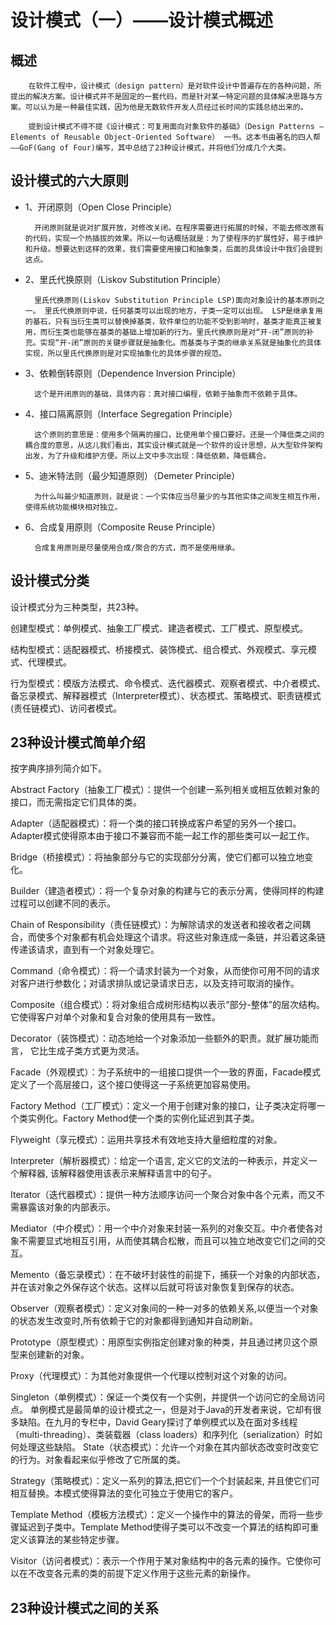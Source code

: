 
# 设计模式（一）——设计模式概述
## 概述	
		在软件工程中，设计模式（design pattern）是对软件设计中普遍存在的各种问题，所提出的解决方案。设计模式并不是固定的一套代码，而是针对某一特定问题的具体解决思路与方案。可以认为是一种最佳实践，因为他是无数软件开发人员经过长时间的实践总结出来的。

		提到设计模式不得不提《设计模式：可复用面向对象软件的基础》（Design Patterns – Elements of Reusable Object-Oriented Software） 一书。这本书由著名的四人帮——GoF(Gang of Four)编写，其中总结了23种设计模式，并将他们分成几个大类。

## 设计模式的六大原则

* 1、开闭原则（Open Close Principle）

		开闭原则就是说对扩展开放，对修改关闭。在程序需要进行拓展的时候，不能去修改原有的代码，实现一个热插拔的效果。所以一句话概括就是：为了使程序的扩展性好，易于维护和升级。想要达到这样的效果，我们需要使用接口和抽象类，后面的具体设计中我们会提到这点。
* 2、里氏代换原则（Liskov Substitution Principle）

		里氏代换原则(Liskov Substitution Principle LSP)面向对象设计的基本原则之一。 里氏代换原则中说，任何基类可以出现的地方，子类一定可以出现。 LSP是继承复用的基石，只有当衍生类可以替换掉基类，软件单位的功能不受到影响时，基类才能真正被复用，而衍生类也能够在基类的基础上增加新的行为。里氏代换原则是对“开-闭”原则的补充。实现“开-闭”原则的关键步骤就是抽象化。而基类与子类的继承关系就是抽象化的具体实现，所以里氏代换原则是对实现抽象化的具体步骤的规范。
* 3、依赖倒转原则（Dependence Inversion Principle）

		这个是开闭原则的基础，具体内容：真对接口编程，依赖于抽象而不依赖于具体。
* 4、接口隔离原则（Interface Segregation Principle）

		这个原则的意思是：使用多个隔离的接口，比使用单个接口要好。还是一个降低类之间的耦合度的意思，从这儿我们看出，其实设计模式就是一个软件的设计思想，从大型软件架构出发，为了升级和维护方便。所以上文中多次出现：降低依赖，降低耦合。

* 5、迪米特法则（最少知道原则）（Demeter Principle）

		为什么叫最少知道原则，就是说：一个实体应当尽量少的与其他实体之间发生相互作用，使得系统功能模块相对独立。

* 6、合成复用原则（Composite Reuse Principle）

		合成复用原则是尽量使用合成/聚合的方式，而不是使用继承。
		
## 设计模式分类

设计模式分为三种类型，共23种。

创建型模式：单例模式、抽象工厂模式、建造者模式、工厂模式、原型模式。

结构型模式：适配器模式、桥接模式、装饰模式、组合模式、外观模式、享元模式、代理模式。

行为型模式：模版方法模式、命令模式、迭代器模式、观察者模式、中介者模式、备忘录模式、解释器模式（Interpreter模式）、状态模式、策略模式、职责链模式(责任链模式)、访问者模式。

## 23种设计模式简单介绍

按字典序排列简介如下。

Abstract Factory（抽象工厂模式）：提供一个创建一系列相关或相互依赖对象的接口，而无需指定它们具体的类。

Adapter（适配器模式）：将一个类的接口转换成客户希望的另外一个接口。Adapter模式使得原本由于接口不兼容而不能一起工作的那些类可以一起工作。

Bridge（桥接模式）：将抽象部分与它的实现部分分离，使它们都可以独立地变化。

Builder（建造者模式）：将一个复杂对象的构建与它的表示分离，使得同样的构建过程可以创建不同的表示。

Chain of Responsibility（责任链模式）：为解除请求的发送者和接收者之间耦合，而使多个对象都有机会处理这个请求。将这些对象连成一条链，并沿着这条链传递该请求，直到有一个对象处理它。

Command（命令模式）：将一个请求封装为一个对象，从而使你可用不同的请求对客户进行参数化；对请求排队或记录请求日志，以及支持可取消的操作。

Composite（组合模式）：将对象组合成树形结构以表示“部分-整体”的层次结构。它使得客户对单个对象和复合对象的使用具有一致性。

Decorator（装饰模式）：动态地给一个对象添加一些额外的职责。就扩展功能而言， 它比生成子类方式更为灵活。

Facade（外观模式）：为子系统中的一组接口提供一个一致的界面，Facade模式定义了一个高层接口，这个接口使得这一子系统更加容易使用。

Factory Method（工厂模式）：定义一个用于创建对象的接口，让子类决定将哪一个类实例化。Factory Method使一个类的实例化延迟到其子类。

Flyweight（享元模式）：运用共享技术有效地支持大量细粒度的对象。

Interpreter（解析器模式）：给定一个语言, 定义它的文法的一种表示，并定义一个解释器, 该解释器使用该表示来解释语言中的句子。

Iterator（迭代器模式）：提供一种方法顺序访问一个聚合对象中各个元素，而又不需暴露该对象的内部表示。

Mediator（中介模式）：用一个中介对象来封装一系列的对象交互。中介者使各对象不需要显式地相互引用，从而使其耦合松散，而且可以独立地改变它们之间的交互。

Memento（备忘录模式）：在不破坏封装性的前提下，捕获一个对象的内部状态，并在该对象之外保存这个状态。这样以后就可将该对象恢复到保存的状态。

Observer（观察者模式）：定义对象间的一种一对多的依赖关系,以便当一个对象的状态发生改变时,所有依赖于它的对象都得到通知并自动刷新。

Prototype（原型模式）：用原型实例指定创建对象的种类，并且通过拷贝这个原型来创建新的对象。

Proxy（代理模式）：为其他对象提供一个代理以控制对这个对象的访问。

Singleton（单例模式）：保证一个类仅有一个实例，并提供一个访问它的全局访问点。 单例模式是最简单的设计模式之一，但是对于Java的开发者来说，它却有很多缺陷。在九月的专栏中，David Geary探讨了单例模式以及在面对多线程（multi-threading）、类装载器（class loaders）和序列化（serialization）时如何处理这些缺陷。 State（状态模式）：允许一个对象在其内部状态改变时改变它的行为。对象看起来似乎修改了它所属的类。

Strategy（策略模式）：定义一系列的算法,把它们一个个封装起来, 并且使它们可相互替换。本模式使得算法的变化可独立于使用它的客户。

Template Method（模板方法模式）：定义一个操作中的算法的骨架，而将一些步骤延迟到子类中。Template Method使得子类可以不改变一个算法的结构即可重定义该算法的某些特定步骤。

Visitor（访问者模式）：表示一个作用于某对象结构中的各元素的操作。它使你可以在不改变各元素的类的前提下定义作用于这些元素的新操作。


## 23种设计模式之间的关系

